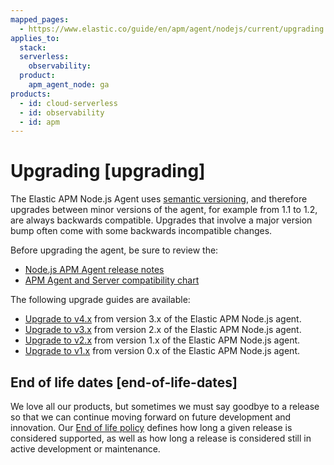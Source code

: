 ```yaml
---
mapped_pages:
  - https://www.elastic.co/guide/en/apm/agent/nodejs/current/upgrading.html
applies_to:
  stack:
  serverless:
    observability:
  product:
    apm_agent_node: ga
products:
  - id: cloud-serverless
  - id: observability
  - id: apm
---
```


# Upgrading [upgrading]

The Elastic APM Node.js Agent uses [semantic versioning](https://semver.org/), and therefore upgrades between minor versions of the agent, for example from 1.1 to 1.2, are always backwards compatible. Upgrades that involve a major version bump often come with some backwards incompatible changes.

Before upgrading the agent, be sure to review the:

* [Node.js APM Agent release notes](/release-notes/index.md)
* [APM Agent and Server compatibility chart](docs-content://solutions/observability/apm/apm-agent-compatibility.md)

The following upgrade guides are available:

* [Upgrade to v4.x](/reference/upgrade-to-v4.md) from version 3.x of the Elastic APM Node.js agent.
* [Upgrade to v3.x](/reference/upgrade-to-v3.md) from version 2.x of the Elastic APM Node.js agent.
* [Upgrade to v2.x](/reference/upgrade-to-v2.md) from version 1.x of the Elastic APM Node.js agent.
* [Upgrade to v1.x](/reference/upgrade-to-v1.md) from version 0.x of the Elastic APM Node.js agent.


## End of life dates [end-of-life-dates]

We love all our products, but sometimes we must say goodbye to a release so that we can continue moving forward on future development and innovation. Our [End of life policy](https://www.elastic.co/support/eol) defines how long a given release is considered supported, as well as how long a release is considered still in active development or maintenance.





